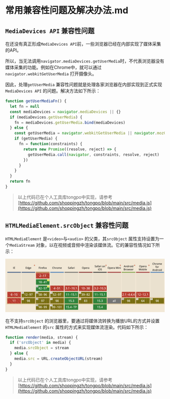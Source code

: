# 常用兼容性问题及解决办法.md


## `MediaDevices API` 兼容性问题


在还没有真正形成`MediaDevices API`前，一些浏览器已经在内部实现了媒体采集的API。

所以，当无法调用`navigator.mediaDevices.getUserMedia`时，不代表浏览器没有媒体采集的功能。例如在Chrome中，就可以通过`navigator.webkitGetUserMedia` 打开摄像头。



因此，处理`getUserMedia` 兼容性问题就是处理各家浏览器在内部实现到正式实现`MediaDevices API` 的问题。解决方法如下所示：



```javascript
function getUserMediaFn() {
  let fn = null
  const mediaDevices = navigator.mediaDevices || {}
  if (mediaDevices.getUserMedia) {
    fn = mediaDevices.getUserMedia.bind(mediaDevices)
  } else {
    const getUserMedia = navigator.webkitGetUserMedia || navigator.mozGetUserMedia
    if (getUserMedia) {
      fn = function(constraints) {
        return new Promise((resolve, reject) => {
          getUserMedia.call(navigator, constraints, resolve, reject)
        })
      }
    }
  }
  return fn
}
```


> 以上代码已在个人工具库tongpo中实现，请参考[https://github.com/shoppingzh/tongpo/blob/main/src/media.js](https://github.com/shoppingzh/tongpo/blob/main/src/media.js)



## `HTMLMediaElement.srcObject` 兼容性问题


`HTMLMediaElement` 是`<video>`与`<audio>` 的父类，其`srcObject` 属性支持设置为一个`MediaStream` 对象，以在视频或音频中渲染该媒体流。它的兼容性情况如下所示：

![image](images/TrDTmseHFAP7OUbXPNdIU43PxEAAGwzpLxgasUDCqLQ.png)

在不支持`srcObject` 的浏览器里，要通过将媒体流转换为播放URL的方式并设置`HTMLMediaElement` 的`src` 属性的方式来实现媒体流渲染。代码如下所示：



```javascript
function render(media, stream) {
  if ('srcObject' in media) {
    media.srcObject = stream
  } else {
    media.src = URL.createObjectURL(stream)
  }
}
```


> 以上代码已在个人工具库tongpo中实现，请参考[https://github.com/shoppingzh/tongpo/blob/main/src/media.js](https://github.com/shoppingzh/tongpo/blob/main/src/media.js)


